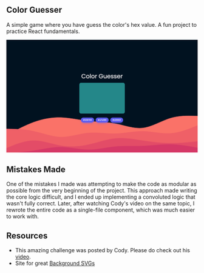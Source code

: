 ## Color Guesser

A simple game where you have guess the color's hex value.
A fun project to practice React fundamentals.

![Image](./screenshots/desktop.png)

## Mistakes Made

One of the mistakes I made was attempting to make the code as modular as possible from the very beginning of the project. This approach made writing the core logic difficult, and I ended up implementing a convoluted logic that wasn't fully correct. Later, after watching Cody's video on the same topic, I rewrote the entire code as a single-file component, which was much easier to work with.

## Resources

- This amazing challenge was posted by Cody. Please do check out his [video](https://youtu.be/QNYljS0_TOE?list=PL6x5Q-Sj_Bla3_wMqhETxMBjFml0XJNPI).
- Site for great [Background SVGs](https://app.haikei.app)